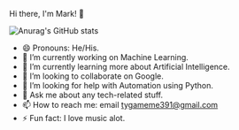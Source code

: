 Hi there, I'm Mark! 👋   

![Anurag's GitHub stats](https://github-readme-stats.vercel.app/api?username=markmoki&show_icons=true&theme=radical)

- 😄 Pronouns: He/His.
- 🔭 I’m currently working on Machine Learning.
- 🌱 I’m currently learning more about Artificial Intelligence.
- 👯 I’m looking to collaborate on Google.
- 🤔 I’m looking for help with Automation using Python.
- 💬 Ask me about any tech-related stuff.
- 📫 How to reach me: email tygameme391@gmail.com
- ⚡ Fun fact: I love music alot.

